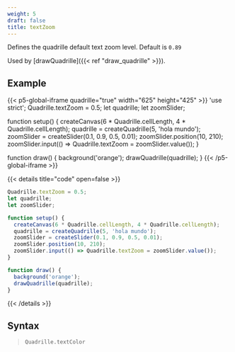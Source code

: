 ```yaml
---
weight: 5
draft: false
title: textZoom
---
```


Defines the quadrille default text zoom level. Default is `0.89`

Used by [drawQuadrille]({{< ref "draw_quadrille" >}}).

## Example

{{< p5-global-iframe quadrille="true" width="625" height="425" >}}
'use strict';
Quadrille.textZoom = 0.5;
let quadrille;
let zoomSlider;

function setup() {
  createCanvas(6 * Quadrille.cellLength, 4 * Quadrille.cellLength);
  quadrille = createQuadrille(5, 'hola mundo');
  zoomSlider = createSlider(0.1, 0.9, 0.5, 0.01);
  zoomSlider.position(10, 210);
  zoomSlider.input(() => Quadrille.textZoom = zoomSlider.value());
}

function draw() {
  background('orange');
  drawQuadrille(quadrille);
}
{{< /p5-global-iframe >}}

{{< details title="code" open=false >}}
```js
Quadrille.textZoom = 0.5;
let quadrille;
let zoomSlider;

function setup() {
  createCanvas(6 * Quadrille.cellLength, 4 * Quadrille.cellLength);
  quadrille = createQuadrille(5, 'hola mundo');
  zoomSlider = createSlider(0.1, 0.9, 0.5, 0.01);
  zoomSlider.position(10, 210);
  zoomSlider.input(() => Quadrille.textZoom = zoomSlider.value());
}

function draw() {
  background('orange');
  drawQuadrille(quadrille);
}
```
{{< /details >}}

## Syntax

> `Quadrille.textColor`